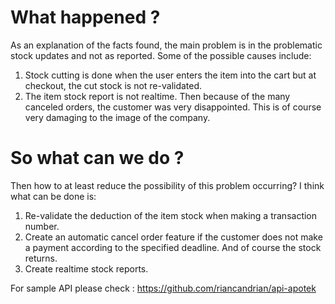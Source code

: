 # What happened ?
As an explanation of the facts found, the main problem is in the problematic stock updates and not as reported. Some of the possible causes include:
1. Stock cutting is done when the user enters the item into the cart but at checkout, the cut stock is not re-validated.
2. The item stock report is not realtime.
Then because of the many canceled orders, the customer was very disappointed. This is of course very damaging to the image of the company.

# So what can we do ?
Then how to at least reduce the possibility of this problem occurring? I think what can be done is:
1. Re-validate the deduction of the item stock when making a transaction number.
2. Create an automatic cancel order feature if the customer does not make a payment according to the specified deadline. And of course the stock returns.
3. Create realtime stock reports.

For sample API please check :
https://github.com/riancandrian/api-apotek
